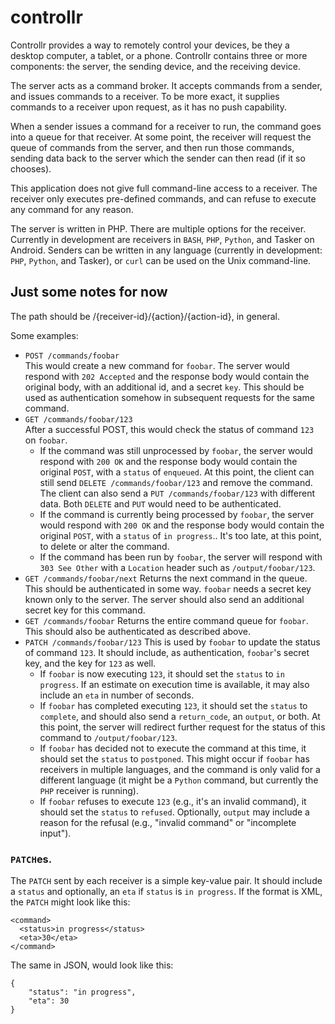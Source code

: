# controllr

Controllr provides a way to remotely control your devices, be they a desktop
computer, a tablet, or a phone. Controllr contains three or more components:
the server, the sending device, and the receiving device.

The server acts as a command broker. It accepts commands from a sender, and
issues commands to a receiver. To be more exact, it supplies commands to a
receiver upon request, as it has no push capability.

When a sender issues a command for a receiver to run, the command goes into a
queue for that receiver. At some point, the receiver will request the queue of
commands from the server, and then run those commands, sending data back to the
server which the sender can then read (if it so chooses).

This application does not give full command-line access to a receiver. The
receiver only executes pre-defined commands, and can refuse to execute any
command for any reason.

The server is written in PHP. There are multiple options for the
receiver. Currently in development are receivers in `BASH`, `PHP`, `Python`, and
Tasker on Android. Senders can be written in any language (currently in
development: `PHP`, `Python`, and Tasker), or `curl` can be used on the Unix
command-line.

## Just some notes for now

The path should be /{receiver-id}/{action}/{action-id}, in general.

Some examples:

* `POST /commands/foobar`   
  This would create a new command for `foobar`. The server would respond with
  `202 Accepted` and the response body would contain the original body, with an
  additional id, and a secret `key`. This should be used as authentication
  somehow in subsequent requests for the same command.
* `GET /commands/foobar/123`   
  After a successful POST, this would check the status of command `123` on
  `foobar`.
  - If the command was still unprocessed by `foobar`, the server would
	respond with `200 OK` and the response body would contain the original
	`POST`, with a `status` of `enqueued`. At this point, the client can still
	send `DELETE /commands/foobar/123` and remove the command. The client can
	also send a `PUT /commands/foobar/123` with different data. Both `DELETE`
	and `PUT` would need to be authenticated.
  - If the command is currently being processed by `foobar`, the server would
    respond with `200 OK` and the response body would  contain the original
	`POST`, with a `status` of `in progress`.. It's too late, at this point, to
    delete or alter the command.
  - If the command has been run by `foobar`, the server will respond with
	`303 See Other` with a `Location` header such as `/output/foobar/123`.
* `GET /commands/foobar/next`
  Returns the next command in the queue. This should be authenticated in some
  way. `foobar` needs a secret key known only to the server. The server should
  also send an additional secret key for this command.
* `GET /commands/foobar`
  Returns the entire command queue for `foobar`. This should also be
  authenticated as described above.
* `PATCH /commands/foobar/123`
  This is used by `foobar` to update the status of command `123`. It should
  include, as authentication, `foobar`'s secret key, and the key for `123` as
  well.
  - If `foobar` is now executing `123`, it should set the `status` to `in
    progress`. If an estimate on execution time is available, it may also include
    an `eta` in number of seconds.
  - If `foobar` has completed executing `123`, it should set the `status` to
    `complete`, and should also send a `return_code`, an `output`, or both. At
    this point, the server will redirect further request for the status of this
    command to `/output/foobar/123`.
  - If `foobar` has decided not to execute the command at this time, it should
    set the `status` to `postponed`. This might occur if `foobar` has receivers
    in multiple languages, and the command is only valid for a different
    language (it might be a `Python` command, but currently the `PHP` receiver
    is running).
  - If `foobar` refuses to execute `123` (e.g., it's an invalid command), it
    should set the `status` to `refused`. Optionally, `output` may include a
    reason for the refusal (e.g., "invalid command" or "incomplete input").

### `PATCH`es.

The `PATCH` sent by each receiver is a simple key-value pair. It should include
a `status` and optionally, an `eta` if `status` is `in progress`. If the format
is XML, the `PATCH` might look like this:

    <command>
      <status>in progress</status>
	  <eta>30</eta>
    </command>

The same in JSON, would look like this:

    {
	    "status": "in progress",
		"eta": 30
	}


